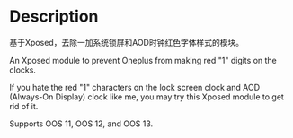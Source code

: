 # Description
基于Xposed，去除一加系统锁屏和AOD时钟红色字体样式的模块。

An Xposed module to prevent Oneplus from making red "1" digits on the clocks.

If you hate the red "1" characters on the lock screen clock and AOD (Always-On Display) clock like me, you may try this Xposed module to get rid of it.

Supports OOS 11, OOS 12, and OOS 13.
